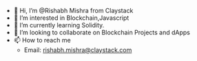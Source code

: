 - 👋 Hi, I’m @Rishabh Mishra from Claystack
- 👀 I’m interested in Blockchain,Javascript
- 🌱 I’m currently learning Solidity.
- 💞️ I’m looking to collaborate on Blockchain Projects and dApps
- 📫 How to reach me 
  - Email: rishabh.mishra@claystack.com

<!---
RishabhClaystack/RishabhClaystack is a ✨ special ✨ repository because its `README.md` (this file) appears on your GitHub profile.
You can click the Preview link to take a look at your changes.
--->

